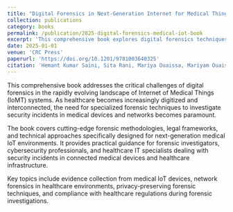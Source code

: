 ```yaml
---
title: "Digital Forensics in Next-Generation Internet for Medical Things"
collection: publications
category: books
permalink: /publication/2025-digital-forensics-medical-iot-book
excerpt: 'This comprehensive book explores digital forensics techniques and methodologies specifically designed for next-generation Internet of Medical Things (IoMT) environments.'
date: 2025-01-01
venue: 'CRC Press'
paperurl: 'https://doi.org/10.1201/9781003640325'
citation: 'Hemant Kumar Saini, Sita Rani, Mariya Ouaissa, Mariyam Ouaissa, Zakaria Abou El Houda, Hajar Moudoud. (2025). &quot;Digital Forensics in Next-Generation Internet for Medical Things.&quot; <i>CRC Press</i>.'
---
```


This comprehensive book addresses the critical challenges of digital forensics in the rapidly evolving landscape of Internet of Medical Things (IoMT) systems. As healthcare becomes increasingly digitized and interconnected, the need for specialized forensic techniques to investigate security incidents in medical devices and networks becomes paramount.

The book covers cutting-edge forensic methodologies, legal frameworks, and technical approaches specifically designed for next-generation medical IoT environments. It provides practical guidance for forensic investigators, cybersecurity professionals, and healthcare IT specialists dealing with security incidents in connected medical devices and healthcare infrastructure.

Key topics include evidence collection from medical IoT devices, network forensics in healthcare environments, privacy-preserving forensic techniques, and compliance with healthcare regulations during forensic investigations.